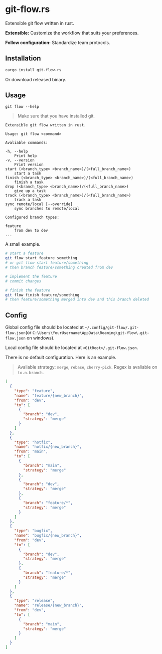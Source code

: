 # git-flow.rs

Extensible git flow written in rust.

**Extensible:** Customize the workflow that suits your preferences.

**Follow configuration:** Standardize team protocols.

## Installation

```sh
cargo install git-flow-rs
```

Or download released binary.

## Usage

`git flow --help`

> Make sure that you have installed git.

```
Extensible git flow written in rust.

Usage: git flow <command>

Avaliable commands:

-h, --help
	Print help
-v, --version
	Print version
start (<branch_type> <branch_name>)/(<full_branch_name>)
	start a task
finish (<branch_type> <branch_name>)/(<full_branch_name>)
	finish a task
drop (<branch_type> <branch_name>)/(<full_branch_name>)
	give up a task
track (<branch_type> <branch_name>)/(<full_branch_name>)
	track a task
sync remote/local [--override]
	sync branches to remote/local

Configured branch types:

feature
	from dev to dev
...
```

A small example.

```sh
# start a feature
git flow start feature something
# or git flow start feature/something
# then branch feature/something created from dev

# implement the feature
# commit changes

# finish the feature
git flow finish feature/something
# then feature/something merged into dev and this branch deleted
```

## Config

Global config file should be located at `~/.config/git-flow/.git-flow.json`(or `C:\Users\YourUsername\AppData\Roaming\git-flow\.git-flow.json` on windows).

Local config file should be located at `<GitRoot>/.git-flow.json`.

There is no default configuration. Here is an example.

> Avaliable strategy: `merge`, `rebase`, `cherry-pick`.
> Regex is avaliable on `to.n.branch`.

```json
[
  {
    "type": "feature",
    "name": "feature/{new_branch}",
    "from": "dev",
    "to": [
      {
        "branch": "dev",
        "strategy": "merge"
      }
    ]
  },
  {
    "type": "hotfix",
    "name": "hotfix/{new_branch}",
    "from": "main",
    "to": [
      {
        "branch": "main",
        "strategy": "merge"
      },
      {
        "branch": "dev",
        "strategy": "merge"
      },
      {
        "branch": "feature/*",
        "strategy": "merge"
      }
    ]
  },
  {
    "type": "bugfix",
    "name": "bugfix/{new_branch}",
    "from": "dev",
    "to": [
      {
        "branch": "dev",
        "strategy": "merge"
      },
      {
        "branch": "feature/*",
        "strategy": "merge"
      }
    ]
  },
  {
    "type": "release",
    "name": "release/{new_branch}",
    "from": "dev",
    "to": [
      {
        "branch": "main",
        "strategy": "merge"
      }
    ]
  }
]
```
